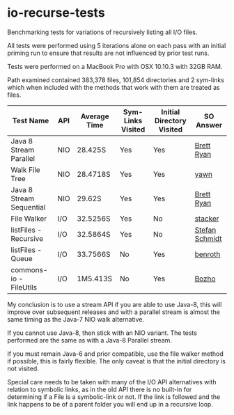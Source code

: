 # io-recurse-tests

Benchmarking tests for variations of recursively listing all I/O files.

All tests were performed using 5 iterations alone on each pass with an initial
priming run to ensure that results are not influenced by prior test runs.

Tests were performed on a MacBook Pro with OSX 10.10.3 with 32GB RAM.

Path examined contained 383,378 files, 101,854 directories and 2 sym-links which
when included with the methods that work with them are treated as files.

| Test Name                 | API | Average Time  | Sym-Links Visited | Initial Directory Visited | SO Answer                                                   |
|---------------------------|-----|---------------|-------------------|---------------------------|-------------------------------------------------------------|
| Java 8 Stream Parallel    | NIO | 28.425S       | Yes               | Yes                       | [Brett Ryan](http://stackoverflow.com/a/24006711/140037)    |
| Walk File Tree            | NIO | 28.4718S      | Yes               | Yes                       | [yawn](http://stackoverflow.com/a/2056352/140037)           |
| Java 8 Stream Sequential  | NIO | 29.62S        | Yes               | Yes                       | [Brett Ryan](http://stackoverflow.com/a/24006711/140037)    |
| File Walker               | I/O | 32.5256S      | Yes               | No                        | [stacker](http://stackoverflow.com/a/2056326/140037)        |
| listFiles - Recursive     | I/O | 32.5864S      | Yes               | No                        | [Stefan Schmidt](http://stackoverflow.com/a/2056276/140037) |
| listFiles - Queue         | I/O | 33.7566S      | No                | Yes                       | [benroth](http://stackoverflow.com/a/10814316/140037)       |
| commons-io - FileUtils    | I/O | 1M5.413S      | No                | Yes                       | [Bozho](http://stackoverflow.com/a/2056258/140037)          |

My conclusion is to use a stream API if you are able to use Java-8, this will
improve over subsequent releases and with a parallel stream is almost the same
timing as the Java-7 NIO walk alternative.

If you cannot use Java-8, then stick with an NIO variant. The tests performed
are the same as with a Java-8 Parallel stream.

If you must remain Java-6 and prior compatible, use the file walker method if
possible, this is fairly flexible. The only caveat is that the initial directory
is not visited.

Special care needs to be taken with many of the I/O API alternatives with
relation to symbolic links, as in the old API there is no built-in for
determining if a File is a symbolic-link or not. If the link is followed and the
link happens to be of a parent folder you will end up in a recursive loop.

